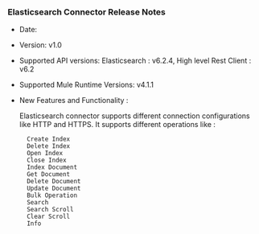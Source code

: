 ### Elasticsearch Connector Release Notes

* Date: <DATE>
* Version: v1.0
* Supported API versions: Elasticsearch : v6.2.4, High level Rest Client : v6.2
* Supported Mule Runtime Versions: v4.1.1
* New Features and Functionality :
  
  Elasticsearch connector supports different connection configurations like HTTP and HTTPS. It supports different operations like : 
	
		Create Index
		Delete Index
		Open Index
		Close Index
		Index Document
		Get Document
		Delete Document
		Update Document
		Bulk Operation 
		Search
		Search Scroll
		Clear Scroll
		Info

